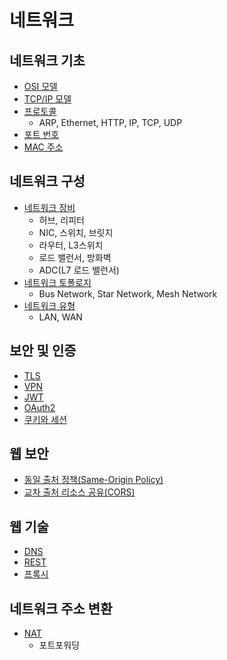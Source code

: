 # 네트워크

## 네트워크 기초
- [OSI 모델](OSI-Model/OSI-Model.md)
- [TCP/IP 모델](TCP-IP-Model/TCP-IP-Model.md)
- [프로토콜](Protocol/README.md)
  - ARP, Ethernet, HTTP, IP, TCP, UDP
- [포트 번호](Port-Numbers/Port-Numbers.md)
- [MAC 주소](MAC-Address/MAC-Address.md)

## 네트워크 구성
- [네트워크 장비](Network-Devices/Network-Devices.md)
  - 허브, 리피터
  - NIC, 스위치, 브릿지
  - 라우터, L3스위치
  - 로드 밸런서, 방화벽
  - ADC(L7 로드 밸런서)
- [네트워크 토폴로지](Network-Topology/Network-Topology.md)
  - Bus Network, Star Network, Mesh Network
- [네트워크 유형](Network-Types/Network-Types.md)
  - LAN, WAN

## 보안 및 인증
- [TLS](TLS/TLS.md)
- [VPN](VPN/VPN.md)
- [JWT](JWT/JWT.md)
- [OAuth2](OAuth2/OAuth2.md)
- [쿠키와 세션](Cookie-Session/Cookie-Session.md)

## 웹 보안
- [동일 출처 정책(Same-Origin Policy)](Same-Origin-Policy/Same-Origin-Policy.md)
- [교차 출처 리소스 공유(CORS)](CORS/CORS.md)

## 웹 기술
- [DNS](DNS/DNS.md)
- [REST](REST/REST.md)
- [프록시](Proxy/Proxy.md)

## 네트워크 주소 변환
- [NAT](NAT/NAT.md)
  - 포트포워딩